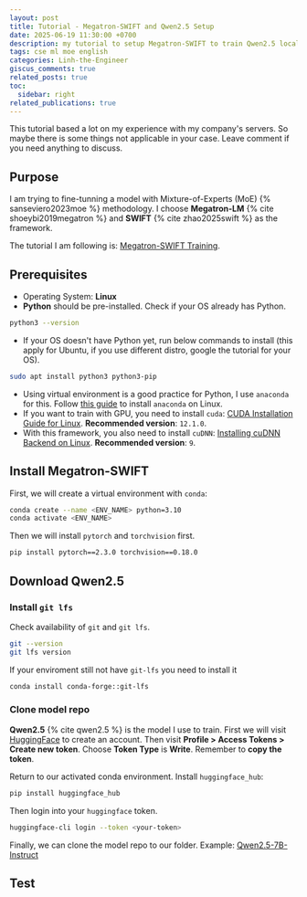 ```yaml
---
layout: post
title: Tutorial - Megatron-SWIFT and Qwen2.5 Setup
date: 2025-06-19 11:30:00 +0700
description: my tutorial to setup Megatron-SWIFT to train Qwen2.5 locally
tags: cse ml moe english
categories: Linh-the-Engineer
giscus_comments: true
related_posts: true
toc:
  sidebar: right
related_publications: true
---
```


This tutorial based a lot on my experience with my company's servers. So maybe there is some things not applicable in your case. Leave comment if you need anything to discuss.

## Purpose

I am trying to fine-tunning a model with Mixture-of-Experts (MoE) {% sanseviero2023moe %} methodology. I choose **Megatron-LM** {% cite shoeybi2019megatron %} and **SWIFT** {% cite zhao2025swift %} as the framework.

The tutorial I am following is: [Megatron-SWIFT Training](https://swift.readthedocs.io/en/latest/Instruction/Megatron-SWIFT-Training.html).

## Prerequisites

- Operating System: **Linux**
- **Python** should be pre-installed. Check if your OS already has Python.
```bash
python3 --version
```
- If your OS doesn't have Python yet, run below commands to install (this apply for Ubuntu, if you use different distro, google the tutorial for your OS).
```bash
sudo apt install python3 python3-pip
```
- Using virtual environment is a good practice for Python, I use `anaconda` for this. Follow [this guide](https://docs.conda.io/projects/conda/en/latest/user-guide/install/linux.html) to install `anaconda` on Linux.
- If you want to train with GPU, you need to install `cuda`: [CUDA Installation Guide for Linux](https://docs.nvidia.com/cuda/cuda-installation-guide-linux/index.html). **Recommended version**: `12.1.0`.
- With this framework, you also need to install `cuDNN`: [Installing cuDNN Backend on Linux](https://docs.nvidia.com/deeplearning/cudnn/installation/latest/linux.html). **Recommended version**: `9`.

## Install Megatron-SWIFT

First, we will create a virtual environment with `conda`:
```bash
conda create --name <ENV_NAME> python=3.10
conda activate <ENV_NAME>
```

Then we will install `pytorch` and `torchvision` first.
```bash
pip install pytorch==2.3.0 torchvision==0.18.0
```


## Download Qwen2.5

### Install `git lfs`

Check availability of `git` and `git lfs`.
```bash
git --version
git lfs version
```

If your enviroment still not have `git-lfs` you need to install it
```bash
conda install conda-forge::git-lfs
```

### Clone model repo

**Qwen2.5** {% cite qwen2.5 %} is the model I use to train. First we will visit [HuggingFace](https://huggingface.co/) to create an account. Then visit **Profile > Access Tokens > Create new token**. Choose **Token Type** is **Write**. Remember to **copy the token**.

Return to our activated conda environment. Install `huggingface_hub`:
```bash
pip install huggingface_hub
```

Then login into your `huggingface` token.
```bash
huggingface-cli login --token <your-token>
```

Finally, we can clone the model repo to our folder. Example: [Qwen2.5-7B-Instruct](https://huggingface.co/Qwen/Qwen2.5-7B-Instruct)


## Test
